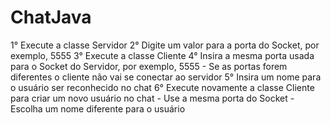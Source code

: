 # ChatJava

1° Execute a classe Servidor
2° Digite um valor para a porta do Socket, por exemplo, 5555
3° Execute a classe Cliente
4° Insira a mesma porta usada para o Socket do Servidor, por exemplo, 5555
	- Se as portas forem diferentes o cliente não vai se conectar ao servidor
5° Insira um nome para o usuário ser reconhecido no chat
6° Execute novamente a classe Cliente para criar um novo usuário no chat
	- Use a mesma porta do Socket
	- Escolha um nome diferente para o usuário
